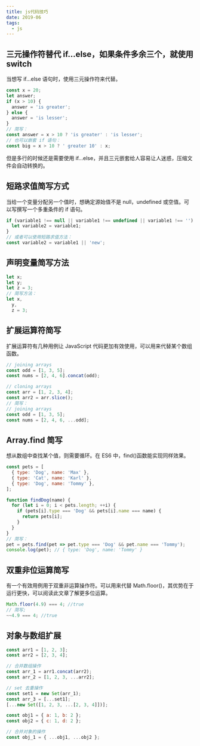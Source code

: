 ```yaml
---
title: js代码技巧
date: 2019-06
tags:
  - js
---
```


## 三元操作符替代 if...else，如果条件多余三个，就使用 switch

当想写 if...else 语句时，使用三元操作符来代替。

```js
const x = 20;
let answer;
if (x > 10) {
  answer = 'is greater';
} else {
  answer = 'is lesser';
}
// 简写：
const answer = x > 10 ? 'is greater' : 'is lesser';
// 也可以嵌套 if 语句：
const big = x > 10 ? ' greater 10' : x;
```

但是多行的时候还是需要使用 if...else，并且三元嵌套给人容易让人迷惑，压缩文件会自动转换的。

## 短路求值简写方式

当给一个变量分配另一个值时，想确定源始值不是 null，undefined 或空值。可以写撰写一个多重条件的 if 语句。

```js
if (variable1 !== null || variable1 !== undefined || variable1 !== '') {
  let variable2 = variable1;
}
// 或者可以使用短路求值方法：
const variable2 = variable1 || 'new';
```

## 声明变量简写方法

```js
let x;
let y;
let z = 3;
// 简写方法：
let x,
  y,
  z = 3;
```

## 扩展运算符简写

扩展运算符有几种用例让 JavaScript 代码更加有效使用，可以用来代替某个数组函数。

```js
// joining arrays
const odd = [1, 3, 5];
const nums = [2, 4, 6].concat(odd);

// cloning arrays
const arr = [1, 2, 3, 4];
const arr2 = arr.slice();
// 简写：
// joining arrays
const odd = [1, 3, 5];
const nums = [2, 4, 6, ...odd];
```

## Array.find 简写

想从数组中查找某个值，则需要循环。在 ES6 中，find()函数能实现同样效果。

```js
const pets = [
  { type: 'Dog', name: 'Max' },
  { type: 'Cat', name: 'Karl' },
  { type: 'Dog', name: 'Tommy' },
];

function findDog(name) {
  for (let i = 0; i < pets.length; ++i) {
    if (pets[i].type === 'Dog' && pets[i].name === name) {
      return pets[i];
    }
  }
}
// 简写：
pet = pets.find(pet => pet.type === 'Dog' && pet.name === 'Tommy');
console.log(pet); // { type: 'Dog', name: 'Tommy' }
```

## 双重非位运算简写

有一个有效用例用于双重非运算操作符。可以用来代替 Math.floor()，其优势在于运行更快，可以阅读此文章了解更多位运算。

```js
Math.floor(4.9) === 4; //true
// 简写;
~~4.9 === 4; //true
```

## 对象与数组扩展

```js
const arr1 = [1, 2, 3];
const arr2 = [2, 3, 4];

// 合并数组操作
const arr_1 = arr1.concat(arr2);
const arr_2 = [1, 2, 3, ...arr2];

// set 去重操作
const set1 = new Set(arr_1);
const arr_3 = [...set1];
[...new Set([1, 2, 3, ...[2, 3, 4]])];

const obj1 = { a: 1, b: 2 };
const obj2 = { c: 1, d: 2 };

// 合并对象的操作
const obj_1 = { ...obj1, ...obj2 };
```
